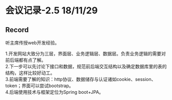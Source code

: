 # 会议记录-2.5 18/11/29
## Record 
听主席传授web开发经验。  

1.开发网站大致分为三层，界面层、业务逻辑层、数据层。负责业务逻辑的需要对前后端都有点了解。  
2.下一步可以先讨论下接口和数据，规范前后端交互结构以及确定数据库里的表的结构，这样比较好动工。  
3.前端需要了解的知识：http协议、数据储存与认证诸如cookie、session、token；界面可以尝试bootstrap。  
4.后端使用技术与框架定位为Spring boot+JPA。  

 
